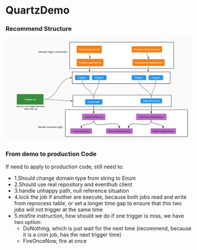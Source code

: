 # QuartzDemo
### Recommend Structure
![structure](reprocess-architecture.jpg)

### From demo to production Code
If need to apply to production code, still need to:
- 1.Should change domain type from string to Enum
- 2.Should use real repository and eventhub client
- 3.handle unhappy path, null reference situation
- 4.lock the job if another are execute, because both jobs read and write from reprocess table, 
or set a longer time gap to ensure that this two jobs will not trigger at the same time
- 5.misfire instruction, how should we do if one trigger is miss, we have two option: 
  - DoNothing, which is just wait for the next time (recommend, because it is a cron job, has the next trigger time)
  - FireOnceNow, fire at once


